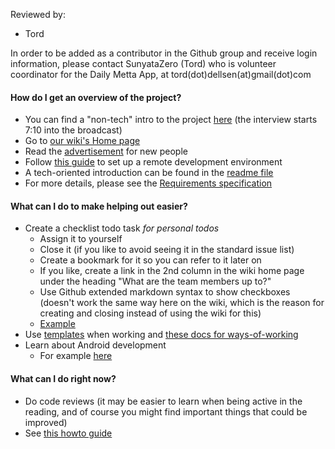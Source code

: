 Reviewed by:
* Tord

In order to be added as a contributor in the Github group and receive login information, please contact SunyataZero (Tord) who is volunteer coordinator for the Daily Metta App, at tord(dot)dellsen(at)gmail(dot)com


#### How do I get an overview of the project?

* You can find a "non-tech" intro to the project [here](http://mettacenter.org/wp-content/uploads/2014/08/Peace-Paradigm-Radio-Aug-22-2014.mp3) (the interview starts 7:10 into the broadcast)
* Go to [our wiki's Home page](https://github.com/EmpathyApp/EmpathyApp/wiki)
* Read the [advertisement](../misc/advertisement-for-devs.md) for new people
* Follow [this guide](../ways-of-working/howto/setting-up-a-remote-dev-env.md) to set up a remote development environment
* A tech-oriented introduction can be found in the [readme file](../../README.md)
* For more details, please see the [Requirements specification](../planning/requirements-spec.md)


#### What can I do to make helping out easier?

* Create a checklist todo task *for personal todos*
  * Assign it to yourself
  * Close it (if you like to avoid seeing it in the standard issue list)
  * Create a bookmark for it so you can refer to it later on
  * If you like, create a link in the 2nd column in the wiki home page under the heading "What are the team members up to?"
  * Use Github extended markdown syntax to show checkboxes (doesn't work the same way here on the wiki, which is the reason for creating and closing instead of using the wiki for this)
  * [Example](https://github.com/EmpathyApp/EmpathyApp/issues/23)
* Use [templates](../ways-of-working/templates) when working and [these docs for ways-of-working](ways-of-working)
* Learn about Android development
  * For example [here]()


#### What can I do right now?

* Do code reviews (it may be easier to learn when being active in the reading, and of course you might find important things that could be improved)
* See [this howto guide](../ways-of-working/howto/finding-an-issue-to-work-on.md)



